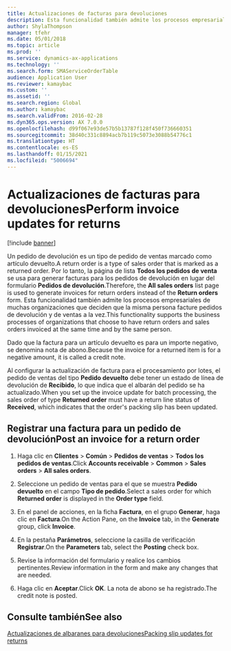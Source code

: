 ```yaml
---
title: Actualizaciones de facturas para devoluciones
description: Esta funcionalidad también admite los procesos empresariales de muchas organizaciones que deciden que la misma persona facture pedidos de devolución y de ventas a la vez.
author: ShylaThompson
manager: tfehr
ms.date: 05/01/2018
ms.topic: article
ms.prod: ''
ms.service: dynamics-ax-applications
ms.technology: ''
ms.search.form: SMAServiceOrderTable
audience: Application User
ms.reviewer: kamaybac
ms.custom: ''
ms.assetid: ''
ms.search.region: Global
ms.author: kamaybac
ms.search.validFrom: 2016-02-28
ms.dyn365.ops.version: AX 7.0.0
ms.openlocfilehash: d99f067e93de57b5b13787f128f450f736660351
ms.sourcegitcommit: 38d40c331c8894acb7b119c5073e3088b54776c1
ms.translationtype: HT
ms.contentlocale: es-ES
ms.lasthandoff: 01/15/2021
ms.locfileid: "5006694"
---
```

# <a name="perform-invoice-updates-for-returns"></a><span data-ttu-id="0cb87-103">Actualizaciones de facturas para devoluciones</span><span class="sxs-lookup"><span data-stu-id="0cb87-103">Perform invoice updates for returns</span></span> 

[!include [banner](../includes/banner.md)]


<span data-ttu-id="0cb87-104">Un pedido de devolución es un tipo de pedido de ventas marcado como artículo devuelto.</span><span class="sxs-lookup"><span data-stu-id="0cb87-104">A return order is a type of sales order that is marked as a returned order.</span></span> <span data-ttu-id="0cb87-105">Por lo tanto, la página de lista **Todos los pedidos de venta** se usa para generar facturas para los pedidos de devolución en lugar del formulario **Pedidos de devolución**.</span><span class="sxs-lookup"><span data-stu-id="0cb87-105">Therefore, the **All sales orders** list page is used to generate invoices for return orders instead of the **Return orders** form.</span></span> <span data-ttu-id="0cb87-106">Esta funcionalidad también admite los procesos empresariales de muchas organizaciones que deciden que la misma persona facture pedidos de devolución y de ventas a la vez.</span><span class="sxs-lookup"><span data-stu-id="0cb87-106">This functionality supports the business processes of organizations that choose to have return orders and sales orders invoiced at the same time and by the same person.</span></span>

<span data-ttu-id="0cb87-107">Dado que la factura para un artículo devuelto es para un importe negativo, se denomina nota de abono.</span><span class="sxs-lookup"><span data-stu-id="0cb87-107">Because the invoice for a returned item is for a negative amount, it is called a credit note.</span></span>

<span data-ttu-id="0cb87-108">Al configurar la actualización de factura para el procesamiento por lotes, el pedido de ventas del tipo **Pedido devuelto** debe tener un estado de línea de devolución de **Recibido**, lo que indica que el albarán del pedido se ha actualizado.</span><span class="sxs-lookup"><span data-stu-id="0cb87-108">When you set up the invoice update for batch processing, the sales order of type **Returned order** must have a return line status of **Received**, which indicates that the order's packing slip has been updated.</span></span>

## <a name="post-an-invoice-for-a-return-order"></a><span data-ttu-id="0cb87-109">Registrar una factura para un pedido de devolución</span><span class="sxs-lookup"><span data-stu-id="0cb87-109">Post an invoice for a return order</span></span>

1.  <span data-ttu-id="0cb87-110">Haga clic en **Clientes** \> **Común** \> **Pedidos de ventas** \> **Todos los pedidos de ventas**.</span><span class="sxs-lookup"><span data-stu-id="0cb87-110">Click **Accounts receivable** \> **Common** \> **Sales orders** \> **All sales orders**.</span></span>

2.  <span data-ttu-id="0cb87-111">Seleccione un pedido de ventas para el que se muestra **Pedido devuelto** en el campo **Tipo de pedido**.</span><span class="sxs-lookup"><span data-stu-id="0cb87-111">Select a sales order for which **Returned order** is displayed in the **Order type** field.</span></span>

3.  <span data-ttu-id="0cb87-112">En el panel de acciones, en la ficha **Factura**, en el grupo **Generar**, haga clic en **Factura**.</span><span class="sxs-lookup"><span data-stu-id="0cb87-112">On the Action Pane, on the **Invoice** tab, in the **Generate** group, click **Invoice**.</span></span>

4.  <span data-ttu-id="0cb87-113">En la pestaña **Parámetros**, seleccione la casilla de verificación **Registrar**.</span><span class="sxs-lookup"><span data-stu-id="0cb87-113">On the **Parameters** tab, select the **Posting** check box.</span></span>

5.  <span data-ttu-id="0cb87-114">Revise la información del formulario y realice los cambios pertinentes.</span><span class="sxs-lookup"><span data-stu-id="0cb87-114">Review information in the form and make any changes that are needed.</span></span>

6.  <span data-ttu-id="0cb87-115">Haga clic en **Aceptar**.</span><span class="sxs-lookup"><span data-stu-id="0cb87-115">Click **OK**.</span></span> <span data-ttu-id="0cb87-116">La nota de abono se ha registrado.</span><span class="sxs-lookup"><span data-stu-id="0cb87-116">The credit note is posted.</span></span>

## <a name="see-also"></a><span data-ttu-id="0cb87-117">Consulte también</span><span class="sxs-lookup"><span data-stu-id="0cb87-117">See also</span></span>

[<span data-ttu-id="0cb87-118">Actualizaciones de albaranes para devoluciones</span><span class="sxs-lookup"><span data-stu-id="0cb87-118">Packing slip updates for returns</span></span>](packing-slip-updates-returns.md)

  


